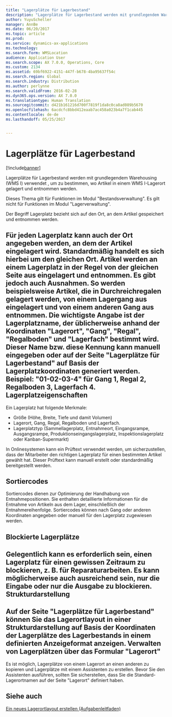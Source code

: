 ```yaml
---
title: "Lagerplätze für Lagerbestand"
description: "Lagerplätze für Lagerbestand werden mit grundlegendem Warehousing (WMS I) verwendet , um zu bestimmen, wo Artikel in einem WMS I-Lagerort gelagert und entnommen werden."
author: YuyuScheller
manager: AnnBe
ms.date: 06/20/2017
ms.topic: article
ms.prod: 
ms.service: dynamics-ax-applications
ms.technology: 
ms.search.form: WMSLocation
audience: Application User
ms.search.scope: AX 7.0.0, Operations, Core
ms.custom: 2134
ms.assetid: 69bf6922-4151-447f-b678-4ba95637f54c
ms.search.region: Global
ms.search.industry: Distribution
ms.author: perlynne
ms.search.validFrom: 2016-02-28
ms.dyn365.ops.version: AX 7.0.0
ms.translationtype: Human Translation
ms.sourcegitcommit: d421b161216d700f7819f1da8c0ca8ad089b5670
ms.openlocfilehash: 6acdcfc8bbd412eaab7ac458a023b4a7f1cab445
ms.contentlocale: de-de
ms.lasthandoff: 05/25/2017


---
```


# <a name="inventory-locations"></a>Lagerplätze für Lagerbestand

[!include[banner](../includes/banner.md)]


Lagerplätze für Lagerbestand werden mit grundlegendem Warehousing (WMS I) verwendet , um zu bestimmen, wo Artikel in einem WMS I-Lagerort gelagert und entnommen werden.

Dieses Thema gilt für Funktionen im Modul "Bestandsverwaltung". Es gilt nicht für Funktionen im Modul "Lagerverwaltung".

Der Begriff Lagerplatz bezieht sich auf den Ort, an dem Artikel gespeichert und entnommen werden.

Für jeden Lagerplatz kann auch der Ort angegeben werden, an dem der Artikel eingelagert wird. Standardmäßig handelt es sich hierbei um den gleichen Ort. Artikel werden an einem Lagerplatz in der Regel von der gleichen Seite aus eingelagert und entnommen. Es gibt jedoch auch Ausnahmen. So werden beispielsweise Artikel, die in Durchreichregalen gelagert werden, von einem Lagergang aus eingelagert und von einem anderen Gang aus entnommen. Die wichtigste Angabe ist der Lagerplatzname, der üblicherweise anhand der Koordinaten "Lagerort", "Gang", "Regal", "Regalboden" und "Lagerfach" bestimmt wird. Dieser Name bzw. diese Kennung kann manuell eingegeben oder auf der Seite "Lagerplätze für Lagerbestand" auf Basis der Lagerplatzkoordinaten generiert werden. Beispiel: "01-02-03-4" für Gang 1, Regal 2, Regalboden 3, Lagerfach 4.
Lagerplatzeigenschaften
-------------------

Ein Lagerplatz hat folgende Merkmale:
-   Größe (Höhe, Breite, Tiefe und damit Volumen)
-   Lagerort, Gang, Regal, Regalboden und Lagerfach.
-   Lagerplatztyp (Sammellagerplatz, Entnahmeort, Eingangsrampe, Ausgangsrampe, Produktionseingangslagerplatz, Inspektionslagerplatz oder Kanban-Supermarkt)

In Onlinesystemen kann ein Prüftext verwendet werden, um sicherzustellen, dass der Mitarbeiter den richtigen Lagerplatz für einen bestimmten Artikel gewählt hat. Dieser Prüftext kann manuell erstellt oder standardmäßig bereitgestellt werden.

## <a name="sort-codes"></a>Sortiercodes
Sortiercodes dienen zur Optimierung der Handhabung von Entnahmepositionen. Sie enthalten detaillierte Informationen für die Entnahme von Artikeln aus dem Lager, einschließlich der Entnahmereihenfolge. Sortiercodes können nach Gang oder anderen Koordinaten angegeben oder manuell für den Lagerplatz zugewiesen werden.

## <a name="blocked-locations"></a>Blockierte Lagerplätze
Gelegentlich kann es erforderlich sein, einen Lagerplatz für einen gewissen Zeitraum zu blockieren, z. B. für Reparaturarbeiten. Es kann möglicherweise auch ausreichend sein, nur die Eingabe oder nur die Ausgabe zu blockieren.
Strukturdarstellung
--------------

Auf der Seite "Lagerplätze für Lagerbestand" können Sie das Lagerortlayout in einer Strukturdarstellung auf Basis der Koordinaten der Lagerplätze des Lagerbestands in einem definierten Anzeigeformat anzeigen.
Verwalten von Lagerplätzen über das Formular "Lagerort"
---------------------------------------------------

Es ist möglich, Lagerplätze von einem Lagerort an einen anderen zu kopieren und Lagerplätze mit einem Assistenten zu erstellen. Bevor Sie den Assistenten ausführen, sollten Sie sicherstellen, dass Sie die Standard-Lagerortnamen auf der Seite "Lagerort" definiert haben.



<a name="see-also"></a>Siehe auch
--------

[Ein neues Lagerortlayout erstellen (Aufgabenleitfaden)](https://ax.help.dynamics.com/en/wiki/create-a-new-warehouse-layout/)




